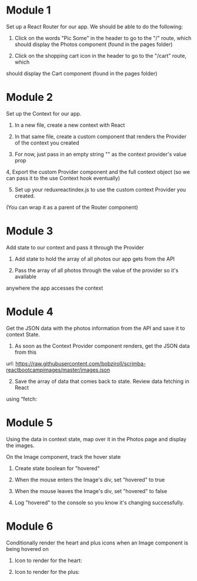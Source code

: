 # Module 1

Set up a React Router for our app. We should be able to do the following:

1. Click on the words "Pic Some" in the header to go to the "/" route, which should
display the Photos component (found in the pages folder)

2. Click on the shopping cart icon in the header to go to the "/cart" route, which

should display the Cart component (found in the pages folder)


# Module 2

Set up the Context for our app.

1. In a new file, create a new context with React

2. In that same file, create a custom component that renders the Provider of the
context you created

3. For now, just pass in an empty string "" as the context provider's value prop

4, Export the custom Provider component and the full context object (so we can pass
it to the use Context hook eventually)

5. Set up your reduxreactindex.js to use the custom context Provider you created.

(You can wrap it as a parent of the Router component)


# Module 3

Add state to our context and pass it through the Provider

1. Add state to hold the array of all photos our app gets from the API

2. Pass the array of all photos through the value of the provider so it's available

anywhere the app accesses the context

# Module 4
Get the JSON data with the photos information from the API and save it to context
State.

1. As soon as the Context Provider component renders, get the JSON data from this

url:
https://raw.githubusercontent.com/bobziroll/scrimba-reactbootcampimages/master/images.json

2. Save the array of data that comes back to state. Review data fetching in React

using “fetch:


# Module 5

Using the data in context state, map over it in the Photos page and display the
images.

On the Image component, track the hover state

1. Create state boolean for "hovered"

2. When the mouse enters the Image's div, set "hovered" to true

3. When the mouse leaves the Image's div, set "hovered" to false

4. Log "hovered" to the console so you know it's changing successfully.


# Module 6

Conditionally render the heart and plus icons when an Image component is being
hovered on

1. Icon to render for the heart:

<i className="ri-heart-line favorite"></i>

2. Icon to render for the plus:

<i className="ri-add-circle-line cart"></i>
